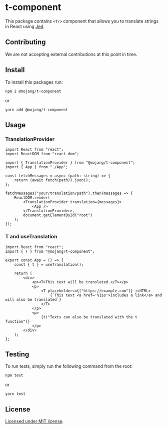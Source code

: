 # t-component

This package contains `<T/>` component that allows you to translate strings in React using [Jed](https://github.com/messageformat/Jed).

## Contributing

We are not accepting external contributions at this point in time.

## Install

To install this packages run:

```console
npm i @mojang/t-component
```

or

```console
yarn add @mojang/t-component
```

## Usage

### TranslationProvider

```tsx
import React from "react";
import ReactDOM from "react-dom";

import { TranslationProvider } from "@mojang/t-component";
import { App } from "./App";

const fetchMessages = async (path: string) => {
    return (await fetch(path)).json();
};

fetchMessages("your/translation/path").then(messages => {
    ReactDOM.render(
        <TranslationProvider translation={messages}>
            <App />
        </TranslationProvider>,
        document.getElementById("root")
    );
});
```

### T and useTranslation

```tsx
import React from "react";
import { T } from "@mojang/t-component";

export const App = () => {
    const { t } = useTranslation();

    return (
        <div>
            <p><T>This text will be translated.</T></p>
            <p>
                <T placeholders={["https://example.com"]} isHTML>
                    {`This text <a href='%1$s'>includes a link</a> and will also be translated`}
                </T>
            </p>
            <p>
                {t("Texts can also be translated with the t function")}
            </p>
        </div>
    );
};

```

## Testing

To run tests, simply run the following command from the root:

```console
npm test
```

or

```console
yarn test
```

## License

[Licensed under MIT license](/LICENSE).
